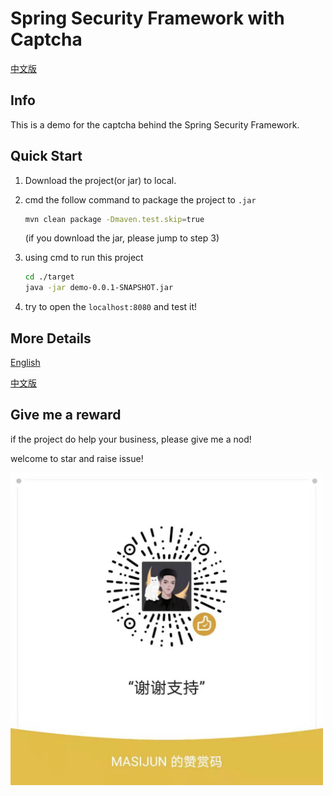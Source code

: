 # Spring Security Framework with Captcha

[中文版](./readme_zh.md)

## Info

This is a demo for the captcha behind the Spring Security Framework.

## Quick Start

1. Download the project(or jar) to local.

2. cmd the follow command to package the project to `.jar`
   
    ```sh
    mvn clean package -Dmaven.test.skip=true
    ```
    
    (if you download the jar, please jump to step 3)

3. using cmd to run this project

   ```sh
   cd ./target
   java -jar demo-0.0.1-SNAPSHOT.jar
   ```

4. try to open the `localhost:8080` and test it!

## More Details

[English](./notebooks/en.md)

[中文版](./notebooks/zh.md)

## Give me a reward

if the project do help your business, please give me a nod!

welcome to star and raise issue!

<img src=".\imgs\readme_zh\9c5a1e35f934933947741c6cfd4954a.jpg" width = "500" height = "500" div align=left/>

